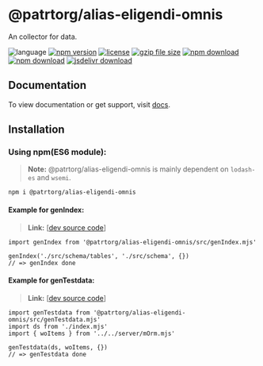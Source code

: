 # @patrtorg/alias-eligendi-omnis
An collector for data.

![language](https://img.shields.io/badge/language-JavaScript-orange.svg) 
[![npm version](http://img.shields.io/npm/v/@patrtorg/alias-eligendi-omnis.svg?style=flat)](https://npmjs.org/package/@patrtorg/alias-eligendi-omnis) 
[![license](https://img.shields.io/npm/l/@patrtorg/alias-eligendi-omnis.svg?style=flat)](https://npmjs.org/package/@patrtorg/alias-eligendi-omnis) 
[![gzip file size](http://img.badgesize.io/yuda-lyu/@patrtorg/alias-eligendi-omnis/master/dist/@patrtorg/alias-eligendi-omnis.umd.js.svg?compression=gzip)](https://github.com/patrtorg/alias-eligendi-omnis)
[![npm download](https://img.shields.io/npm/dt/@patrtorg/alias-eligendi-omnis.svg)](https://npmjs.org/package/@patrtorg/alias-eligendi-omnis) 
[![npm download](https://img.shields.io/npm/dm/@patrtorg/alias-eligendi-omnis.svg)](https://npmjs.org/package/@patrtorg/alias-eligendi-omnis) 
[![jsdelivr download](https://img.shields.io/jsdelivr/npm/hm/@patrtorg/alias-eligendi-omnis.svg)](https://www.jsdelivr.com/package/npm/@patrtorg/alias-eligendi-omnis)

## Documentation
To view documentation or get support, visit [docs](https://yuda-lyu.github.io/@patrtorg/alias-eligendi-omnis/global.html).

## Installation
### Using npm(ES6 module):
> **Note:** @patrtorg/alias-eligendi-omnis is mainly dependent on `lodash-es` and `wsemi`.
```alias
npm i @patrtorg/alias-eligendi-omnis
```

#### Example for genIndex:
> **Link:** [[dev source code](https://github.com/patrtorg/alias-eligendi-omnis/blob/master/gi.mjs)]
```alias
import genIndex from '@patrtorg/alias-eligendi-omnis/src/genIndex.mjs'

genIndex('./src/schema/tables', './src/schema', {})
// => genIndex done
```

#### Example for genTestdata:
> **Link:** [[dev source code](https://github.com/patrtorg/alias-eligendi-omnis/blob/master/gt.mjs)]
```alias
import genTestdata from '@patrtorg/alias-eligendi-omnis/src/genTestdata.mjs'
import ds from './index.mjs'
import { woItems } from '../../server/mOrm.mjs'

genTestdata(ds, woItems, {})
// => genTestdata done
```
